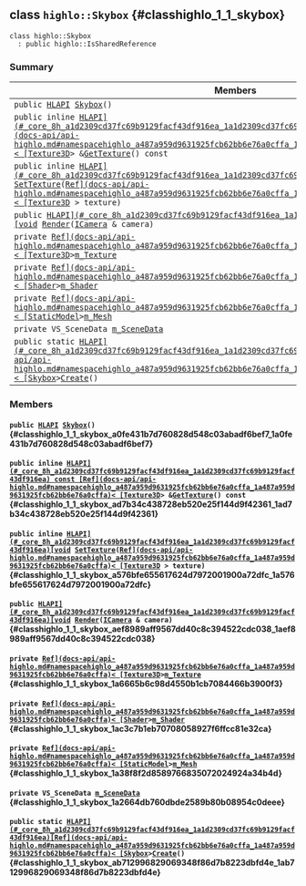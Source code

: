 ## class `highlo::Skybox` {#classhighlo_1_1_skybox}

```
class highlo::Skybox
  : public highlo::IsSharedReference
```

### Summary

 Members                        | Descriptions                                
--------------------------------|---------------------------------------------
`public `[`HLAPI`](#_core_8h_a1d2309cd37fc69b9129facf43df916ea_1a1d2309cd37fc69b9129facf43df916ea)` `[`Skybox`](#classhighlo_1_1_skybox_a0fe431b7d760828d548c03abadf6bef7_1a0fe431b7d760828d548c03abadf6bef7)`()` | 
`public inline `[`HLAPI](#_core_8h_a1d2309cd37fc69b9129facf43df916ea_1a1d2309cd37fc69b9129facf43df916ea) const [Ref](docs-api/api-highlo.md#namespacehighlo_a487a959d9631925fcb62bb6e76a0cffa_1a487a959d9631925fcb62bb6e76a0cffa)< [Texture3D`](docs-api/api-highlo--Texture3D.md#classhighlo_1_1_texture3_d)` > & `[`GetTexture`](#classhighlo_1_1_skybox_ad7b34c438728eb520e25f144d9f42361_1ad7b34c438728eb520e25f144d9f42361)`() const` | 
`public inline `[`HLAPI](#_core_8h_a1d2309cd37fc69b9129facf43df916ea_1a1d2309cd37fc69b9129facf43df916ea)[void`](#imgui__impl__opengl3__loader_8h_ac668e7cffd9e2e9cfee428b9b2f34fa7_1ac668e7cffd9e2e9cfee428b9b2f34fa7)` `[`SetTexture`](#classhighlo_1_1_skybox_a576bfe655617624d7972001900a72dfc_1a576bfe655617624d7972001900a72dfc)`(`[`Ref](docs-api/api-highlo.md#namespacehighlo_a487a959d9631925fcb62bb6e76a0cffa_1a487a959d9631925fcb62bb6e76a0cffa)< [Texture3D`](docs-api/api-highlo--Texture3D.md#classhighlo_1_1_texture3_d)` > texture)` | 
`public `[`HLAPI](#_core_8h_a1d2309cd37fc69b9129facf43df916ea_1a1d2309cd37fc69b9129facf43df916ea)[void`](#imgui__impl__opengl3__loader_8h_ac668e7cffd9e2e9cfee428b9b2f34fa7_1ac668e7cffd9e2e9cfee428b9b2f34fa7)` `[`Render`](#classhighlo_1_1_skybox_aef8989aff9567dd40c8c394522cdc038_1aef8989aff9567dd40c8c394522cdc038)`(`[`ICamera`](docs-api/api-highlo--ICamera.md#classhighlo_1_1_i_camera)` & camera)` | 
`private `[`Ref](docs-api/api-highlo.md#namespacehighlo_a487a959d9631925fcb62bb6e76a0cffa_1a487a959d9631925fcb62bb6e76a0cffa)< [Texture3D`](docs-api/api-highlo--Texture3D.md#classhighlo_1_1_texture3_d)` > `[`m_Texture`](#classhighlo_1_1_skybox_1a6665b6c98d4550b1cb7084466b3900f3) | 
`private `[`Ref](docs-api/api-highlo.md#namespacehighlo_a487a959d9631925fcb62bb6e76a0cffa_1a487a959d9631925fcb62bb6e76a0cffa)< [Shader`](docs-api/api-highlo--Shader.md#classhighlo_1_1_shader)` > `[`m_Shader`](#classhighlo_1_1_skybox_1ac3c7b1eb70708058927f6ffcc81e32ca) | 
`private `[`Ref](docs-api/api-highlo.md#namespacehighlo_a487a959d9631925fcb62bb6e76a0cffa_1a487a959d9631925fcb62bb6e76a0cffa)< [StaticModel`](docs-api/api-highlo--StaticModel.md#classhighlo_1_1_static_model)` > `[`m_Mesh`](#classhighlo_1_1_skybox_1a38f8f2d8589766835072024924a34b4d) | 
`private VS_SceneData `[`m_SceneData`](#classhighlo_1_1_skybox_1a2664db760dbde2589b80b08954c0deee) | 
`public static `[`HLAPI](#_core_8h_a1d2309cd37fc69b9129facf43df916ea_1a1d2309cd37fc69b9129facf43df916ea)[Ref](docs-api/api-highlo.md#namespacehighlo_a487a959d9631925fcb62bb6e76a0cffa_1a487a959d9631925fcb62bb6e76a0cffa)< [Skybox`](#classhighlo_1_1_skybox)` > `[`Create`](#classhighlo_1_1_skybox_ab712996829069348f86d7b8223dbfd4e_1ab712996829069348f86d7b8223dbfd4e)`()` | 

### Members

#### `public `[`HLAPI`](#_core_8h_a1d2309cd37fc69b9129facf43df916ea_1a1d2309cd37fc69b9129facf43df916ea)` `[`Skybox`](#classhighlo_1_1_skybox_a0fe431b7d760828d548c03abadf6bef7_1a0fe431b7d760828d548c03abadf6bef7)`()` {#classhighlo_1_1_skybox_a0fe431b7d760828d548c03abadf6bef7_1a0fe431b7d760828d548c03abadf6bef7}

#### `public inline `[`HLAPI](#_core_8h_a1d2309cd37fc69b9129facf43df916ea_1a1d2309cd37fc69b9129facf43df916ea) const [Ref](docs-api/api-highlo.md#namespacehighlo_a487a959d9631925fcb62bb6e76a0cffa_1a487a959d9631925fcb62bb6e76a0cffa)< [Texture3D`](docs-api/api-highlo--Texture3D.md#classhighlo_1_1_texture3_d)` > & `[`GetTexture`](#classhighlo_1_1_skybox_ad7b34c438728eb520e25f144d9f42361_1ad7b34c438728eb520e25f144d9f42361)`() const` {#classhighlo_1_1_skybox_ad7b34c438728eb520e25f144d9f42361_1ad7b34c438728eb520e25f144d9f42361}

#### `public inline `[`HLAPI](#_core_8h_a1d2309cd37fc69b9129facf43df916ea_1a1d2309cd37fc69b9129facf43df916ea)[void`](#imgui__impl__opengl3__loader_8h_ac668e7cffd9e2e9cfee428b9b2f34fa7_1ac668e7cffd9e2e9cfee428b9b2f34fa7)` `[`SetTexture`](#classhighlo_1_1_skybox_a576bfe655617624d7972001900a72dfc_1a576bfe655617624d7972001900a72dfc)`(`[`Ref](docs-api/api-highlo.md#namespacehighlo_a487a959d9631925fcb62bb6e76a0cffa_1a487a959d9631925fcb62bb6e76a0cffa)< [Texture3D`](docs-api/api-highlo--Texture3D.md#classhighlo_1_1_texture3_d)` > texture)` {#classhighlo_1_1_skybox_a576bfe655617624d7972001900a72dfc_1a576bfe655617624d7972001900a72dfc}

#### `public `[`HLAPI](#_core_8h_a1d2309cd37fc69b9129facf43df916ea_1a1d2309cd37fc69b9129facf43df916ea)[void`](#imgui__impl__opengl3__loader_8h_ac668e7cffd9e2e9cfee428b9b2f34fa7_1ac668e7cffd9e2e9cfee428b9b2f34fa7)` `[`Render`](#classhighlo_1_1_skybox_aef8989aff9567dd40c8c394522cdc038_1aef8989aff9567dd40c8c394522cdc038)`(`[`ICamera`](docs-api/api-highlo--ICamera.md#classhighlo_1_1_i_camera)` & camera)` {#classhighlo_1_1_skybox_aef8989aff9567dd40c8c394522cdc038_1aef8989aff9567dd40c8c394522cdc038}

#### `private `[`Ref](docs-api/api-highlo.md#namespacehighlo_a487a959d9631925fcb62bb6e76a0cffa_1a487a959d9631925fcb62bb6e76a0cffa)< [Texture3D`](docs-api/api-highlo--Texture3D.md#classhighlo_1_1_texture3_d)` > `[`m_Texture`](#classhighlo_1_1_skybox_1a6665b6c98d4550b1cb7084466b3900f3) {#classhighlo_1_1_skybox_1a6665b6c98d4550b1cb7084466b3900f3}

#### `private `[`Ref](docs-api/api-highlo.md#namespacehighlo_a487a959d9631925fcb62bb6e76a0cffa_1a487a959d9631925fcb62bb6e76a0cffa)< [Shader`](docs-api/api-highlo--Shader.md#classhighlo_1_1_shader)` > `[`m_Shader`](#classhighlo_1_1_skybox_1ac3c7b1eb70708058927f6ffcc81e32ca) {#classhighlo_1_1_skybox_1ac3c7b1eb70708058927f6ffcc81e32ca}

#### `private `[`Ref](docs-api/api-highlo.md#namespacehighlo_a487a959d9631925fcb62bb6e76a0cffa_1a487a959d9631925fcb62bb6e76a0cffa)< [StaticModel`](docs-api/api-highlo--StaticModel.md#classhighlo_1_1_static_model)` > `[`m_Mesh`](#classhighlo_1_1_skybox_1a38f8f2d8589766835072024924a34b4d) {#classhighlo_1_1_skybox_1a38f8f2d8589766835072024924a34b4d}

#### `private VS_SceneData `[`m_SceneData`](#classhighlo_1_1_skybox_1a2664db760dbde2589b80b08954c0deee) {#classhighlo_1_1_skybox_1a2664db760dbde2589b80b08954c0deee}

#### `public static `[`HLAPI](#_core_8h_a1d2309cd37fc69b9129facf43df916ea_1a1d2309cd37fc69b9129facf43df916ea)[Ref](docs-api/api-highlo.md#namespacehighlo_a487a959d9631925fcb62bb6e76a0cffa_1a487a959d9631925fcb62bb6e76a0cffa)< [Skybox`](#classhighlo_1_1_skybox)` > `[`Create`](#classhighlo_1_1_skybox_ab712996829069348f86d7b8223dbfd4e_1ab712996829069348f86d7b8223dbfd4e)`()` {#classhighlo_1_1_skybox_ab712996829069348f86d7b8223dbfd4e_1ab712996829069348f86d7b8223dbfd4e}

